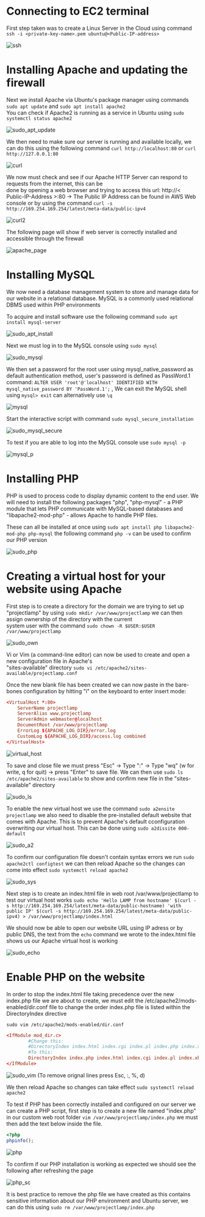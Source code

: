 # Connecting to EC2 terminal
First step taken was to create a Linux Server in the Cloud using command `ssh -i <private-key-name>.pem ubuntu@<Public-IP-address>`

![ssh](./images/ssh.png)   

# Installing Apache and updating the firewall
Next we install Apache via Ubuntu's package manager using commands `sudo apt update` and `sudo apt install apache2`  
You can check if Apache2 is running as a service in Ubuntu using `sudo systemctl status apache2` 

![sudo_apt_update](./images/sudo_apt_update.png)   

We then need to make sure our server is running and available locally, we can do this using the following command `curl http://localhost:80` or `curl http://127.0.0.1:80`

![curl](./images/curl.png)  

We now must check and see if our Apache HTTP Server can respond to requests from the internet, this can be  
done by opening a web browser and trying to access this url: http://< Public-IP-Address >:80 -> The Public IP Address can be found in AWS Web console or by using the command `curl -s http://169.254.169.254/latest/meta-data/public-ipv4`   

![curl2](./images/curl2.png)  

The following page will show if web server is correctly installed and accessible through the firewall 

![apache_page](./images/apache_page.png)  

# Installing MySQL   
We now need a database management system to store and manage data for our website in a relational database. MySQL is a commonly used relational DBMS used within PHP environments 

To acquire and install software use the following command `sudo apt install mysql-server`  

![sudo_apt_install](./images/sudo_apt_install.png)  

Next we must log in to the MySQL console using `sudo mysql` 

![sudo_mysql](./images/sudo_mysql.png)  

We then set a password for the root user using mysql_native_password as default authentication method, user's password is defined as PassWord.1 command: `ALTER USER 'root'@'localhost' IDENTIFIED WITH mysql_native_password BY 'PassWord.1';` , We can exit the MySQL shell using `mysql> exit` can alternatively use `\q` 

![mysql](./images/mysql.png)  

Start the interactive script with command `sudo mysql_secure_installation` 

![sudo_mysql_secure](./images/sudo_mysql_secure.png) 

To test if you are able to log into the MySQL console use `sudo mysql -p` 

![mysql_p](./images/mysql_p.png)  

# Installing PHP  

PHP is used to process code to display dynamic content to the end user. We will need to install the following packages "php", "php-mysql" - a PHP module that lets PHP communicate with MySQL-based databases and "libapache2-mod-php" - allows Apache to handle PHP files.

These can all be installed at once using `sudo apt install php libapache2-mod-php php-mysql` the following command `php -v` can be used to confirm our PHP version 

![sudo_php](./images/sudo_php.png)  

# Creating a virtual host for your website using Apache

First step is to create a directory for the domain we are trying to set up "projectlamp" by using `sudo mkdir /var/www/projectlamp` we can then assign ownership of the directory with the current  
system user with the command `sudo chown -R $USER:$USER /var/www/projectlamp`   

![sudo_own](./images/sudo_own.png)  

Vi or Vim (a command-line editor) can now be used to create and open a new configuration file in Apache's  
"sites-available" directory `sudo vi /etc/apache2/sites-available/projectlamp.conf`  

Once the new blank file has been created we can now paste in the bare-bones configuration by hitting "i" on the keyboard to enter insert mode:

```conf
<VirtualHost *:80>
    ServerName projectlamp
    ServerAlias www.projectlamp 
    ServerAdmin webmaster@localhost
    DocumentRoot /var/www/projectlamp
    ErrorLog ${APACHE_LOG_DIR}/error.log
    CustomLog ${APACHE_LOG_DIR}/access.log combined
</VirtualHost>
```

![virtual_host](./images/virtual_host.png)   

To save and close file we must press "Esc" -> Type ":" -> Type "wq" (w for write, q for quit) -> press "Enter" to save file. We can then use `sudo ls /etc/apache2/sites-available` to show and confirm new file in the "sites-available" directory 

![sudo_ls](./images/sudo_ls.png)  

To enable the new virtual host we use the command `sudo a2ensite projectlamp` we also need to disable
the pre-installed default website that comes with Apache. This is to prevent Apache's default cconfiguration overwriting our virtual host. This can be done using `sudo a2dissite 000-default`  

![sudo_a2](./images/sudo_a2.png)   

To confirm our configuration file doesn't contain syntax errors we run `sudo apache2ctl configtest` we can then reload Apache so the changes can come into effect `sudo systemctl reload apache2`  

![sudo_sys](./images/sudo_sys.png)   

Next step is to create an index.html file in web root /var/www/projectlamp to test our virtual host
works 
`sudo echo 'Hello LAMP from hostname' $(curl -s http://169.254.169.254/latest/meta-data/public-hostname) 'with public IP' $(curl -s http://169.254.169.254/latest/meta-data/public-ipv4) > /var/www/projectlamp/index.html` 

We should now be able to open our website URL using IP adress or by public DNS, the text from the `echo` command we wrote to the index.html file shows us our Apache virtual host is working 

![sudo_echo](./images/sudo_echo.png) 

# Enable PHP on the website

In order to stop the index.html file taking precedence over the new index.php file we are about to create, we must edit the /etc/apache2/mods-enabled/dir.conf file to change the order index.php file 
is listed within the DirectoryIndex directive 

`sudo vim /etc/apache2/mods-enabled/dir.conf`

```conf
<IfModule mod_dir.c>
        #Change this:
        #DirectoryIndex index.html index.cgi index.pl index.php index.xhtml index.htm
        #To this:
        DirectoryIndex index.php index.html index.cgi index.pl index.xhtml index.htm
</IfModule>
```

![sudo_vim](./images/sudo_vim.png) 
(To remove orignal lines press Esc, :, %, d)  

We then reload Apache so changes can take effect `sudo systemctl reload apache2`  

To test if PHP has been correctly installed and configured on our server we can create a PHP script,
first step is to create a new file named "index.php" in our custom web root folder `vim /var/www/projectlamp/index.php` we must then add the text below inside the file.

```php
<?php
phpinfo();
```

![php](./images/php.png) 

To confirm if our PHP installation is working as expected we should see the following after refreshing the page 

![php_sc](./images/php_sc.png) 

It is best practice to remove the php file we have created as this contains sensitive information about our PHP
environment and Ubuntu server, we can do this using `sudo rm /var/www/projectlamp/index.php`  